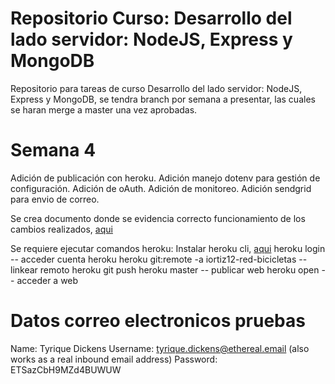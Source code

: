# Repositorio Curso: Desarrollo del lado servidor: NodeJS, Express y MongoDB

Repositorio para tareas de curso Desarrollo del lado servidor: NodeJS, Express y MongoDB, se tendra branch por semana a presentar, las cuales se haran merge a master una vez aprobadas.

# Semana 4

Adición de publicación con heroku. 
Adición manejo dotenv para gestión de configuración.
Adición de oAuth.
Adición de monitoreo.
Adición sendgrid para envio de correo.

Se crea documento donde se evidencia correcto funcionamiento de los cambios realizados, [aqui](./doc/Semana_4.docx)

Se requiere ejecutar comandos heroku:
Instalar heroku cli, [aqui](https://devcenter.heroku.com/articles/heroku-cli#download-and-install)
heroku login -- acceder cuenta heroku
heroku git:remote -a iortiz12-red-bicicletas -- linkear remoto heroku
git push heroku master -- publicar web
heroku open -- acceder a web

# Datos correo electronicos pruebas
Name:	Tyrique Dickens
Username:	tyrique.dickens@ethereal.email (also works as a real inbound email address)
Password:	ETSazCbH9MZd4BUWUW
